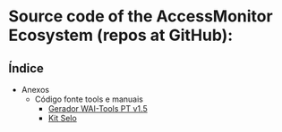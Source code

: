 # Source code of the AccessMonitor Ecosystem (repos at GitHub):

## Índice 

- Anexos
  - Código fonte tools e manuais
    - [Gerador WAI-Tools PT v1.5](https://amagovpt.github.io/gerador/)
    - [Kit Selo](https://amagovpt.github.io/kit-selo/)
